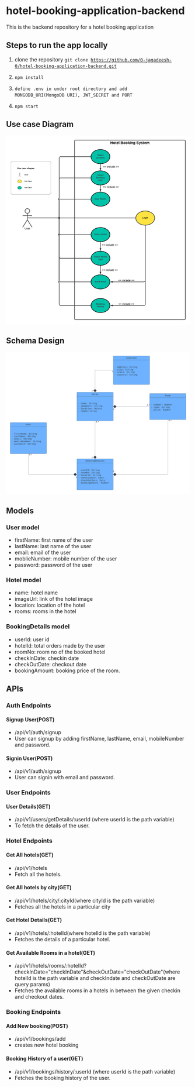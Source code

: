 # hotel-booking-application-backend
This is the backend repository for a hotel booking application

## Steps to run the app locally

1. clone the repository <code>git clone https://github.com/0-jagadeesh-0/hotel-booking-application-backend.git</code>

2. <code>npm install</code>

3. <code>define .env in under root directory and add MONGODB_URI(MongoDB URI), JWT_SECRET and PORT</code> 

4. <code>npm start</code>

## Use case Diagram
![image](assets/usecase.png)

## Schema Design
![image](assets/schema-design.png)

## Models

### User model
   - firstName: first name of the user
   - lastName: last name of the user
   - email: email of the user
   - moblieNumber: mobile number of the user
   - password: password of the user
   
### Hotel model
   - name: hotel name
   - imageUrl: link of the hotel image
   - location: location of the hotel
   - rooms: rooms in the hotel

### BookingDetails model
   - userId: user id
   - hotelId: total orders made by the user
   - roomNo: room no of the booked hotel
   - checkInDate: checkin date
   - checkOutDate: checkout date
   - bookingAmount: booking price of the room.

## APIs


### Auth Endpoints

#### Signup User(POST)
   - /api/v1/auth/signup
   - User can signup by adding firstName, lastName, email, mobileNumber and password.
#### Signin User(POST)
   - /api/v1/auth/signup
   - User can signin with email and password.

### User Endpoints

#### User Details(GET)
   - /api/v1/users/getDetails/:userId (where userId is the path variable)
   - To fetch the details of the user.

### Hotel Endpoints

#### Get All hotels(GET)
   - /api/v1/hotels
   - Fetch all the hotels.

#### Get All hotels by city(GET)
   - /api/v1/hotels/city/:cityId(where cityId is the path variable)
   - Fetches all the hotels in a particular city

#### Get Hotel Details(GET)
   - /api/v1/hotels/:hotelId(where hotelId is the path variable)
   - Fetches the details of a particular hotel.

#### Get Available Rooms in a hotel(GET)
   - /api/v1/hotels/rooms/:hotelId?checkInDate="checkInDate"&checkOutDate="checkOutDate"(where hotelId is the path variable and checkIndate and checkOutDate are query params)
   - Fetches the available rooms in a hotels in between the given checkin and checkout dates.


### Booking Endpoints

#### Add New booking(POST)
   - /api/v1/bookings/add
   - creates new hotel booking

#### Booking History of a user(GET)
   - /api/v1/bookings/history/:userId (where userId is the path variable)
   - Fetches the booking history of the user.

